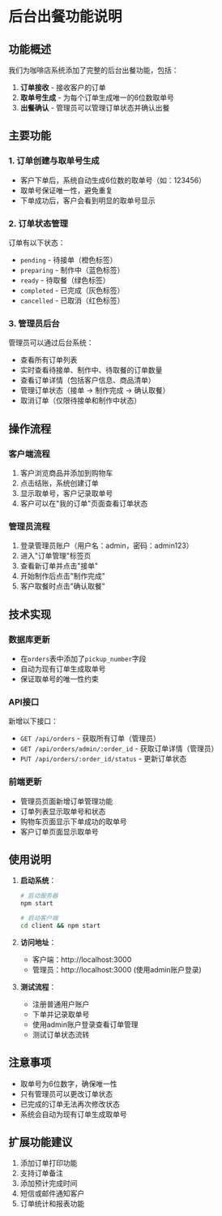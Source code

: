 # 后台出餐功能说明

## 功能概述

我们为咖啡店系统添加了完整的后台出餐功能，包括：

1. **订单接收** - 接收客户的订单
2. **取单号生成** - 为每个订单生成唯一的6位数取单号
3. **出餐确认** - 管理员可以管理订单状态并确认出餐

## 主要功能

### 1. 订单创建与取单号生成

- 客户下单后，系统自动生成6位数的取单号（如：123456）
- 取单号保证唯一性，避免重复
- 下单成功后，客户会看到明显的取单号显示

### 2. 订单状态管理

订单有以下状态：
- `pending` - 待接单（橙色标签）
- `preparing` - 制作中（蓝色标签）
- `ready` - 待取餐（绿色标签）
- `completed` - 已完成（灰色标签）
- `cancelled` - 已取消（红色标签）

### 3. 管理员后台

管理员可以通过后台系统：
- 查看所有订单列表
- 实时查看待接单、制作中、待取餐的订单数量
- 查看订单详情（包括客户信息、商品清单）
- 管理订单状态（接单 → 制作完成 → 确认取餐）
- 取消订单（仅限待接单和制作中状态）

## 操作流程

### 客户端流程

1. 客户浏览商品并添加到购物车
2. 点击结账，系统创建订单
3. 显示取单号，客户记录取单号
4. 客户可以在"我的订单"页面查看订单状态

### 管理员流程

1. 登录管理员账户（用户名：admin，密码：admin123）
2. 进入"订单管理"标签页
3. 查看新订单并点击"接单"
4. 开始制作后点击"制作完成"
5. 客户取餐时点击"确认取餐"

## 技术实现

### 数据库更新

- 在`orders`表中添加了`pickup_number`字段
- 自动为现有订单生成取单号
- 保证取单号的唯一性约束

### API接口

新增以下接口：
- `GET /api/orders` - 获取所有订单（管理员）
- `GET /api/orders/admin/:order_id` - 获取订单详情（管理员）
- `PUT /api/orders/:order_id/status` - 更新订单状态

### 前端更新

- 管理员页面新增订单管理功能
- 订单列表显示取单号和状态
- 购物车页面显示下单成功的取单号
- 客户订单页面显示取单号

## 使用说明

1. **启动系统**：
   ```bash
   # 启动服务器
   npm start
   
   # 启动客户端
   cd client && npm start
   ```

2. **访问地址**：
   - 客户端：http://localhost:3000
   - 管理员：http://localhost:3000 (使用admin账户登录)

3. **测试流程**：
   - 注册普通用户账户
   - 下单并记录取单号
   - 使用admin账户登录查看订单管理
   - 测试订单状态流转

## 注意事项

- 取单号为6位数字，确保唯一性
- 只有管理员可以更改订单状态
- 已完成的订单无法再次修改状态
- 系统会自动为现有订单生成取单号

## 扩展功能建议

1. 添加订单打印功能
2. 支持订单备注
3. 添加预计完成时间
4. 短信或邮件通知客户
5. 订单统计和报表功能 